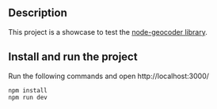 ## Description

This project is a showcase to test the [node-geocoder library](https://github.com/nchaulet/node-geocoder).

## Install and run the project

Run the following commands and open http://localhost:3000/

```
npm install
npm run dev
```
